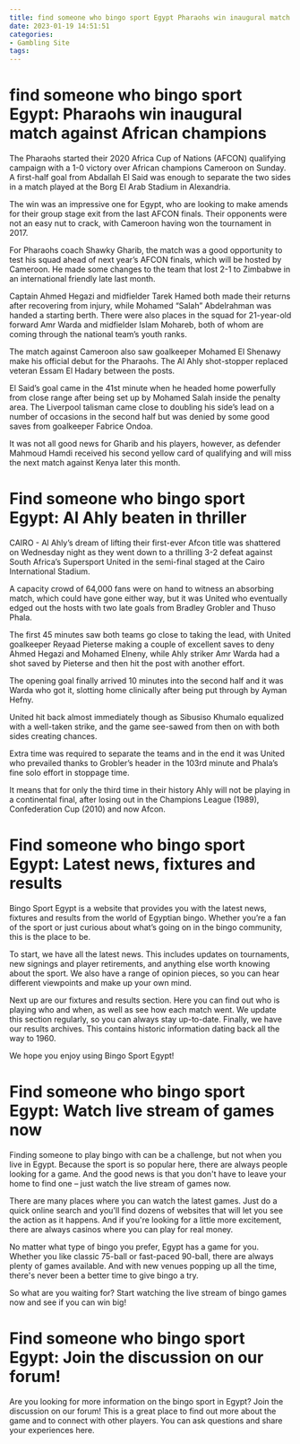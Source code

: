 ```yaml
---
title: find someone who bingo sport Egypt Pharaohs win inaugural match against African champions
date: 2023-01-19 14:51:51
categories:
- Gambling Site
tags:
---
```



#  find someone who bingo sport Egypt: Pharaohs win inaugural match against African champions

The Pharaohs started their 2020 Africa Cup of Nations (AFCON) qualifying campaign with a 1-0 victory over African champions Cameroon on Sunday. A first-half goal from Abdallah El Said was enough to separate the two sides in a match played at the Borg El Arab Stadium in Alexandria.

The win was an impressive one for Egypt, who are looking to make amends for their group stage exit from the last AFCON finals. Their opponents were not an easy nut to crack, with Cameroon having won the tournament in 2017.

For Pharaohs coach Shawky Gharib, the match was a good opportunity to test his squad ahead of next year’s AFCON finals, which will be hosted by Cameroon. He made some changes to the team that lost 2-1 to Zimbabwe in an international friendly late last month.

Captain Ahmed Hegazi and midfielder Tarek Hamed both made their returns after recovering from injury, while Mohamed “Salah” Abdelrahman was handed a starting berth. There were also places in the squad for 21-year-old forward Amr Warda and midfielder Islam Mohareb, both of whom are coming through the national team’s youth ranks.

The match against Cameroon also saw goalkeeper Mohamed El Shenawy make his official debut for the Pharaohs. The Al Ahly shot-stopper replaced veteran Essam El Hadary between the posts.

El Said’s goal came in the 41st minute when he headed home powerfully from close range after being set up by Mohamed Salah inside the penalty area. The Liverpool talisman came close to doubling his side’s lead on a number of occasions in the second half but was denied by some good saves from goalkeeper Fabrice Ondoa.

It was not all good news for Gharib and his players, however, as defender Mahmoud Hamdi received his second yellow card of qualifying and will miss the next match against Kenya later this month.

#  Find someone who bingo sport Egypt: Al Ahly beaten in thriller

CAIRO - Al Ahly’s dream of lifting their first-ever Afcon title was shattered on Wednesday night as they went down to a thrilling 3-2 defeat against South Africa’s Supersport United in the semi-final staged at the Cairo International Stadium.

A capacity crowd of 64,000 fans were on hand to witness an absorbing match, which could have gone either way, but it was United who eventually edged out the hosts with two late goals from Bradley Grobler and Thuso Phala.

The first 45 minutes saw both teams go close to taking the lead, with United goalkeeper Reyaad Pieterse making a couple of excellent saves to deny Ahmed Hegazi and Mohamed Elneny, while Ahly striker Amr Warda had a shot saved by Pieterse and then hit the post with another effort.

The opening goal finally arrived 10 minutes into the second half and it was Warda who got it, slotting home clinically after being put through by Ayman Hefny.

United hit back almost immediately though as Sibusiso Khumalo equalized with a well-taken strike, and the game see-sawed from then on with both sides creating chances.

Extra time was required to separate the teams and in the end it was United who prevailed thanks to Grobler’s header in the 103rd minute and Phala’s fine solo effort in stoppage time.

It means that for only the third time in their history Ahly will not be playing in a continental final, after losing out in the Champions League (1989), Confederation Cup (2010) and now Afcon.

#  Find someone who bingo sport Egypt: Latest news, fixtures and results

<!-- header -->
Bingo Sport Egypt is a website that provides you with the latest news, fixtures and results from the world of Egyptian bingo. Whether you’re a fan of the sport or just curious about what’s going on in the bingo community, this is the place to be.

To start, we have all the latest news. This includes updates on tournaments, new signings and player retirements, and anything else worth knowing about the sport. We also have a range of opinion pieces, so you can hear different viewpoints and make up your own mind.

Next up are our fixtures and results section. Here you can find out who is playing who and when, as well as see how each match went. We update this section regularly, so you can always stay up-to-date. Finally, we have our results archives. This contains historic information dating back all the way to 1960.

We hope you enjoy using Bingo Sport Egypt!

#  Find someone who bingo sport Egypt: Watch live stream of games now

Finding someone to play bingo with can be a challenge, but not when you live in Egypt. Because the sport is so popular here, there are always people looking for a game. And the good news is that you don't have to leave your home to find one – just watch the live stream of games now.

There are many places where you can watch the latest games. Just do a quick online search and you'll find dozens of websites that will let you see the action as it happens. And if you're looking for a little more excitement, there are always casinos where you can play for real money.

No matter what type of bingo you prefer, Egypt has a game for you. Whether you like classic 75-ball or fast-paced 90-ball, there are always plenty of games available. And with new venues popping up all the time, there's never been a better time to give bingo a try.

So what are you waiting for? Start watching the live stream of bingo games now and see if you can win big!

#  Find someone who bingo sport Egypt: Join the discussion on our forum!

Are you looking for more information on the bingo sport in Egypt? Join the discussion on our forum! This is a great place to find out more about the game and to connect with other players. You can ask questions and share your experiences here.